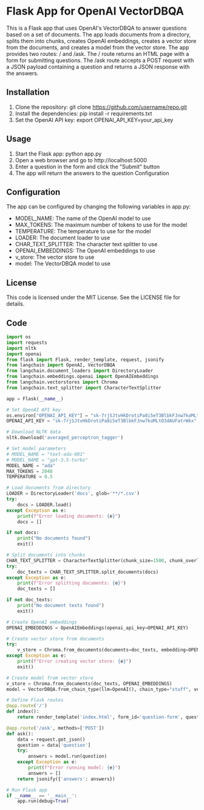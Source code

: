 
# Flask App for OpenAI VectorDBQA
This is a Flask app that uses OpenAI's VectorDBQA to answer questions based on a set of documents. The app loads documents from a directory, splits them into chunks, creates OpenAI embeddings, creates a vector store from the documents, and creates a model from the vector store. The app provides two routes: / and /ask. The / route returns an HTML page with a form for submitting questions. The /ask route accepts a POST request with a JSON payload containing a question and returns a JSON response with the answers.



## Installation
1. Clone the repository: git clone https://github.com/username/repo.git
2. Install the dependencies: pip install -r requirements.txt
3. Set the OpenAI API key: export OPENAI_API_KEY=your_api_key


## Usage

1. Start the Flask app: python app.py
2. Open a web browser and go to http://localhost:5000
3. Enter a question in the form and click the "Submit" button
4. The app will return the answers to the question
Configuration

## Configuration
The app can be configured by changing the following variables in app.py:

*  MODEL_NAME: The name of the OpenAI model to use
*  MAX_TOKENS: The maximum number of tokens to use for the model
*  TEMPERATURE: The temperature to use for the model
*  LOADER: The document loader to use
*  CHAR_TEXT_SPLITTER: The character text splitter to use
*  OPENAI_EMBEDDINGS: The OpenAI embeddings to use
*  v_store: The vector store to use
*  model: The VectorDBQA model to use


## License
This code is licensed under the MIT License. See the LICENSE file for details.



## Code
```python
import os
import requests
import nltk
import openai
from flask import Flask, render_template, request, jsonify
from langchain import OpenAI, VectorDBQA
from langchain.document_loaders import DirectoryLoader
from langchain.embeddings.openai import OpenAIEmbeddings
from langchain.vectorstores import Chroma
from langchain.text_splitter import CharacterTextSplitter

app = Flask(__name__)

# Set OpenAI API key
os.environ["OPENAI_API_KEY"] = "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"
OPENAI_API_KEY = "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"

# Download NLTK data
nltk.download('averaged_perceptron_tagger')

# Set model parameters
# MODEL_NAME = "text-ada-001"
# MODEL_NAME = "gpt-3.5-turbo"
MODEL_NAME = "ada"
MAX_TOKENS = 2048
TEMPERATURE = 0.5

# Load documents from directory
LOADER = DirectoryLoader('docs', glob='**/*.csv')
try:
    docs = LOADER.load()
except Exception as e:
    print(f"Error loading documents: {e}")
    docs = []

if not docs:
    print("No documents found")
    exit()

# Split documents into chunks
CHAR_TEXT_SPLITTER = CharacterTextSplitter(chunk_size=1500, chunk_overlap=0)
try:
    doc_texts = CHAR_TEXT_SPLITTER.split_documents(docs)
except Exception as e:
    print(f"Error splitting documents: {e}")
    doc_texts = []

if not doc_texts:
    print("No document texts found")
    exit()

# Create OpenAI embeddings
OPENAI_EMBEDDINGS = OpenAIEmbeddings(openai_api_key=OPENAI_API_KEY)

# Create vector store from documents
try:
    v_store = Chroma.from_documents(documents=doc_texts, embedding=OPENAI_EMBEDDINGS)
except Exception as e:
    print(f"Error creating vector store: {e}")
    exit()

# Create model from vector store
v_store = Chroma.from_documents(doc_texts, OPENAI_EMBEDDINGS)
model = VectorDBQA.from_chain_type(llm=OpenAI(), chain_type="stuff", vectorstore=v_store)

# Define Flask routes
@app.route('/')
def index():
    return render_template('index.html', form_id='question-form', question_input_id='question', submit_button_value='Submit', answers_div_id='answers')

@app.route('/ask', methods=['POST'])
def ask():
    data = request.get_json()
    question = data['question']
    try:
        answers = model.run(question)
    except Exception as e:
        print(f"Error running model: {e}")
        answers = []
    return jsonify({'answers': answers})

# Run Flask app
if __name__ == '__main__':
    app.run(debug=True)